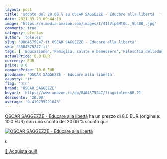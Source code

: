 ```yaml
---
layout: post
title: 'sconto del 20.00 % su OSCAR SAGGEZZE - Educare alla libertà  '
date: 2021-03-23 09:44:19
image: 'https://m.media-amazon.com/images/I/41lVip6Mt0L._SL400_.jpg'
comments: true
category: ofertas
author: 'tole.es'
slug: '8804575247-it OSCAR SAGGEZZE - Educare alla libertà'
sku: '8804575247-it'
tags: [ 'Educazione','Famiglia, salute e benessere','Filosofia delleducazione','Giocattoli prima infanzia','Giochi e giocattoli','Giochi per attività motorie','Letteratura e narrativa','Libri','Libri universitari','Libri universitari scienze delleducazione','Società e scienze sociali','Storia della letteratura e critica letteraria','oscar saggezze', ]
actualPrice: 8.0 EUR
currency: EUR
price: 8.0
comparePrice: 10.0 EUR
prodname: 'OSCAR SAGGEZZE - Educare alla libertà'
country: 'it'
flag: '🇮🇹'
brand: 'OSCAR SAGGEZZE'
buyurl: 'https://www.amazon.it/dp/8804575247/?tag=tolees00-21'
descuento: '20.00'
average: '9.419795221843'
---
```


[OSCAR SAGGEZZE - Educare alla libertà](https://www.amazon.it/dp/8804575247/?tag=tolees00-21) ha un prezzo di 8.0 EUR (originale: 10.0 EUR) con uno sconto del 20.00 % sconto qui:

[![OSCAR SAGGEZZE - Educare alla libertà](https://m.media-amazon.com/images/I/41lVip6Mt0L._SL400_.jpg)](https://www.amazon.it/dp/8804575247/?tag=tolees00-21)

ℹ️:


[🛒 Acquista qui!!](https://www.amazon.it/dp/8804575247/?tag=tolees00-21)

